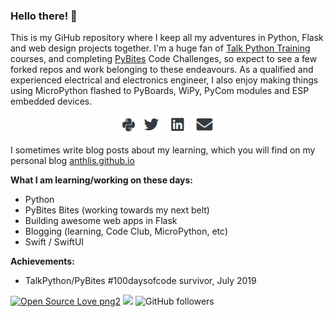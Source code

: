 ### Hello there! 👋

This is my GiHub repository where I keep all my adventures in Python, Flask and web design projects together. 
I'm a huge fan of [Talk Python Training](https://training.talkpython.fm/) courses, and completing [PyBites](https://codechalleng.es/) Code Challenges, so expect to see a few forked repos and work belonging to these endeavours. 
As a qualified and experienced electrical and electronics engineer, I also enjoy making things using MicroPython flashed to PyBoards, WiPy, PyCom modules and ESP embedded devices. 

<p align='center'>
<a href="https://codechalleng.es/profiles/Anthlis"><img height="30" src="https://github.com/anthlis/anthlis/blob/master/pybites.png?raw=true"></a>
<a href="https://twitter.com/anthlis"><img height="30" src="https://github.com/anthlis/anthlis/blob/master/twitter.png?raw=true"></a>&nbsp;&nbsp;
<a href="https://www.linkedin.com/in/anthonylister/"><img height="30" src="https://github.com/anthlis/anthlis/blob/master/linkedin.png?raw=true"></a>&nbsp;&nbsp;
<a href="mailto:antspam27@gmail.com"><img height="30" src="https://github.com/anthlis/anthlis/blob/master/mail.PNG?raw=true"></a>

</p>

I sometimes write blog posts about my learning, which you will find on my personal blog [anthlis.github.io](https://anthlis.github.io)

__What I am learning/working on these days:__
   - Python
   - PyBites Bites (working towards my next belt)
   - Building awesome web apps in Flask
   - Blogging (learning, Code Club, MicroPython, etc)
   - Swift / SwiftUI
   
 __Achievements:__
   - TalkPython/PyBites #100daysofcode survivor, July 2019

<p>
   
[![Open Source Love png2](https://badges.frapsoft.com/os/v2/open-source.png?v=103)](https://github.com/ellerbrock/open-source-badges/)
<img src="https://visitor-badge.glitch.me/badge?page_id=anthlis.visitor-badge"/> 
<img alt="GitHub followers" src="https://img.shields.io/github/followers/anthlis?style=social">
</p>

